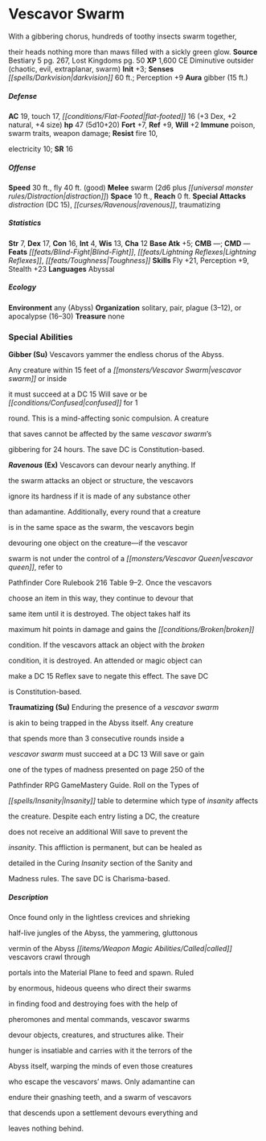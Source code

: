 ﻿---
cssclass: [monsters]
title1: Vescavor Swarm
desc_short: With a gibbering chorus, hundreds of toothy insects swarm together,their
  heads nothing more than maws filled with a sickly green glow.
title2: Vescavor Swarm
CR: 5
sources:
- name: Bestiary 5
  page: 267
  link: http://paizo.com/products/btpy9g9x?Pathfinder-Roleplaying-Game-Bestiary-5
- name: Lost Kingdoms
  page: 50
  link: http://paizo.com/products/btpy8sa5?Pathfinder-Campaign-Setting-Lost-Kingdoms
XP: 1600
alignment: CE
size: Diminutive
type: outsider
subtypes:
- chaotic
- evil
- extraplanar
- swarm
initiative:
  bonus: 3
senses:
  darkvision: 60
auras:
- name: gibber
  radius: 15
AC:
  AC: 19
  touch: 17
  flat_footed: 16
  components:
    dex: 3
    natural: 2
    size: 4
HP:
  HP: 47
  long: 5d10+20
saves:
  fort: 7
  ref: 9
  will: 2
immunities:
- poison
- swarm traits
- weapon damage
resistances:
  fire: 10
  electricity: 10
SR: 16
speeds:
  base: 30
  fly: 40
  fly_maneuverability: good
attacks:
  melee:
  - - text: swarm (2d6 plus distraction)
      entries:
      - - damage: 2d6
        - effect: distraction
      attack: swarm
  special:
  - distraction (DC 15)
  - ravenous
  - traumatizing
space: 10
reach: 0
ability_scores:
  STR: 7
  DEX: 17
  CON: 16
  INT: 4
  WIS: 13
  CHA: 12
BAB: 5
CMB:
CMD:
feats:
- name: Blind-Fight
- name: Lightning Reflexes
- name: Toughness
skills:
  Fly: 21
  Perception: 9
  Stealth: 23
languages:
- Abyssal
ecology:
  environment: any (Abyss)
  organization: solitary, pair, plague (3-12), or apocalypse (16-30)
  treasure_type: none
special_abilities:
  Gibber (Su): Vescavors yammer the endless chorus of the Abyss.Any creature within
    15 feet of a vescavor swarm or insideit must succeed at a DC 15 Will save or be
    confused for 1round. This is a mind-affecting sonic compulsion. A creaturethat
    saves cannot be affected by the same vescavor swarm'sgibbering for 24 hours. The
    save DC is Constitution-based.
  Ravenous (Ex): Vescavors can devour nearly anything. Ifthe swarm attacks an object
    or structure, the vescavorsignore its hardness if it is made of any substance
    otherthan adamantine. Additionally, every round that a creatureis in the same
    space as the swarm, the vescavors begindevouring one object on the creature-if
    the vescavorswarm is not under the control of a vescavor queen, refer toPathfinder
    Core Rulebook 216 Table 9-2. Once the vescavorschoose an item in this way, they
    continue to devour thatsame item until it is destroyed. The object takes half
    itsmaximum hit points in damage and gains the brokencondition. If the vescavors
    attack an object with the brokencondition, it is destroyed. An attended or magic
    object canmake a DC 15 Reflex save to negate this effect. The save DCis Constitution-based.
  Traumatizing (Su): Enduring the presence of a vescavor swarmis akin to being trapped
    in the Abyss itself. Any creaturethat spends more than 3 consecutive rounds inside
    avescavor swarm must succeed at a DC 13 Will save or gainone of the types of madness
    presented on page 250 of thePathfinder RPG GameMastery Guide. Roll on the Types
    ofInsanity table to determine which type of insanity affectsthe creature. Despite
    each entry listing a DC, the creaturedoes not receive an additional Will save
    to prevent theinsanity. This affliction is permanent, but can be healed asdetailed
    in the Curing Insanity section of the Sanity andMadness rules. The save DC is
    Charisma-based.
desc_long: Once found only in the lightless crevices and shriekinghalf-live jungles
  of the Abyss, the yammering, gluttonousvermin of the Abyss called vescavors crawl
  throughportals into the Material Plane to feed and spawn. Ruledby enormous, hideous
  queens who direct their swarmsin finding food and destroying foes with the help
  ofpheromones and mental commands, vescavor swarmsdevour objects, creatures, and
  structures alike. Theirhunger is insatiable and carries with it the terrors of theAbyss
  itself, warping the minds of even those creatureswho escape the vescavors' maws.
  Only adamantine canendure their gnashing teeth, and a swarm of vescavorsthat descends
  upon a settlement devours everything andleaves nothing behind.

---

# Vescavor Swarm
With a gibbering chorus, hundreds of toothy insects swarm together,

their heads nothing more than maws filled with a sickly green glow.
**Source** Bestiary 5 pg. 267, Lost Kingdoms pg. 50
**XP** 1,600
CE Diminutive outsider (chaotic, evil, extraplanar, swarm)
**Init** +3; **Senses** _[[spells/Darkvision|darkvision]]_ 60 ft.; Perception +9
**Aura** gibber (15 ft.)

##### Defense

**AC** 19, touch 17, _[[conditions/Flat-Footed|flat-footed]]_ 16 (+3 Dex, +2 natural, +4 size)
**hp** 47 (5d10+20)
**Fort** +7, **Ref** +9, **Will** +2
**Immune** poison, swarm traits, weapon damage; **Resist** fire 10,

electricity 10; **SR** 16

##### Offense
**Speed** 30 ft., fly 40 ft. (good)
**Melee** swarm (2d6 plus _[[universal monster rules/Distraction|distraction]]_)
**Space** 10 ft., **Reach** 0 ft.
**Special Attacks** _distraction_ (DC 15), _[[curses/Ravenous|ravenous]]_, traumatizing

##### Statistics
**Str** 7, **Dex** 17, **Con** 16, **Int** 4, **Wis** 13, **Cha** 12
**Base Atk** +5; **CMB** —; **CMD** —
**Feats** _[[feats/Blind-Fight|Blind-Fight]]_, _[[feats/Lightning Reflexes|Lightning Reflexes]]_, _[[feats/Toughness|Toughness]]_
**Skills** Fly +21, Perception +9, Stealth +23
**Languages** Abyssal

##### Ecology

**Environment** any (Abyss)
**Organization** solitary, pair, plague (3–12), or apocalypse (16–30)
**Treasure** none

### Special Abilities

**Gibber (Su)** Vescavors yammer the endless chorus of the Abyss.

Any creature within 15 feet of a _[[monsters/Vescavor Swarm|vescavor swarm]]_ or inside

it must succeed at a DC 15 Will save or be _[[conditions/Confused|confused]]_ for 1

round. This is a mind-affecting sonic compulsion. A creature

that saves cannot be affected by the same _vescavor swarm_’s

gibbering for 24 hours. The save DC is Constitution-based.

**_Ravenous_ (Ex)** Vescavors can devour nearly anything. If

the swarm attacks an object or structure, the vescavors

ignore its hardness if it is made of any substance other

than adamantine. Additionally, every round that a creature

is in the same space as the swarm, the vescavors begin

devouring one object on the creature—if the vescavor

swarm is not under the control of a _[[monsters/Vescavor Queen|vescavor queen]]_, refer to

Pathfinder Core Rulebook 216 Table 9–2. Once the vescavors

choose an item in this way, they continue to devour that

same item until it is destroyed. The object takes half its

maximum hit points in damage and gains the _[[conditions/Broken|broken]]_

condition. If the vescavors attack an object with the _broken_

condition, it is destroyed. An attended or magic object can

make a DC 15 Reflex save to negate this effect. The save DC

is Constitution-based.

**Traumatizing (Su)** Enduring the presence of a _vescavor swarm_

is akin to being trapped in the Abyss itself. Any creature

that spends more than 3 consecutive rounds inside a

_vescavor swarm_ must succeed at a DC 13 Will save or gain

one of the types of madness presented on page 250 of the

Pathfinder RPG GameMastery Guide. Roll on the Types of

_[[spells/Insanity|Insanity]]_ table to determine which type of _insanity_ affects

the creature. Despite each entry listing a DC, the creature

does not receive an additional Will save to prevent the

_insanity_. This affliction is permanent, but can be healed as

detailed in the Curing _Insanity_ section of the Sanity and

Madness rules. The save DC is Charisma-based.

##### Description

Once found only in the lightless crevices and shrieking

half-live jungles of the Abyss, the yammering, gluttonous

vermin of the Abyss _[[items/Weapon Magic Abilities/Called|called]]_ vescavors crawl through

portals into the Material Plane to feed and spawn. Ruled

by enormous, hideous queens who direct their swarms

in finding food and destroying foes with the help of

pheromones and mental commands, vescavor swarms

devour objects, creatures, and structures alike. Their

hunger is insatiable and carries with it the terrors of the

Abyss itself, warping the minds of even those creatures

who escape the vescavors’ maws. Only adamantine can

endure their gnashing teeth, and a swarm of vescavors

that descends upon a settlement devours everything and

leaves nothing behind.